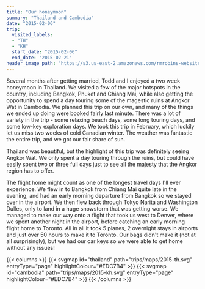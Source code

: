 ```yaml
---
title: "Our honeymoon"
summary: "Thailand and Cambodia"
date: "2015-02-06"
trip:
  visited_labels:
  - "TH"
  - "KH"
  start_date: "2015-02-06"
  end_date: "2015-02-21"
header_image_path: "https://s3.us-east-2.amazonaws.com/rmrobins-website-photos/2015-02-thailand-cambodia/IMG_2187.JPG"
---
```


Several months after getting married, Todd and I enjoyed a two week honeymoon in Thailand. We visited a few of the major hotspots in the country, including Bangkok, Phuket and Chiang Mai, while also getting the opportunity to spend a day touring some of the magestic ruins at Angkor Wat in Cambodia. We planned this trip on our own, and many of the things we ended up doing were booked fairly last minute. There was a lot of variety in the trip - some relaxing beach days, some long touring days, and some low-key exploration days. We took this trip in February, which luckily let us miss two weeks of cold Canadian winter. The weather was fantastic the entire trip, and we got our fair share of sun.

Thailand was beautiful, but the highlight of this trip was definitely seeing Angkor Wat. We only spent a day touring through the ruins, but could have easily spent two or three full days just to see all the majesty that the Angkor region has to offer.

The flight home might count as one of the longest travel days I'll ever experience. We flew in to Bangkok from Chiang Mai quite late in the evening, and had an early morning departure from Bangkok so we stayed over in the airport. We then flew back through Tokyo Narita and Washington Dulles, only to land in a huge snowstorm that was getting worse. We managed to make our way onto a flight that took us west to Denver, where we spent another night in the airport, before catching an early morning flight home to Toronto. All in all it took 5 planes, 2 overnight stays in airports and just over 50 hours to make it to Toronto. Our bags didn't make it (not at all surprisingly), but we had our car keys so we were able to get home without any issues!

{{< columns >}}
{{< svgmap id="thailand" path="trips/maps/2015-th.svg" entryType="page" highlightColour="#EDC7B4" >}}
{{< svgmap id="cambodia" path="trips/maps/2015-kh.svg" entryType="page" highlightColour="#EDC7B4" >}}
{{< /columns >}}